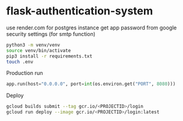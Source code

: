 # flask-authentication-system

use render.com for postgres instance
get app password from google security settings (for smtp function)

```bash
python3 -m venv/venv
source venv/bin/activate
pip3 install -r requirements.txt
touch .env
```
Production run
```py
app.run(host="0.0.0.0", port=int(os.environ.get("PORT", 8080)))
```
Deploy
```bash
gcloud builds submit --tag gcr.io/<PROJECTID>/login
gcloud run deploy --image gcr.io/<PROJECTID>/login:latest
```
